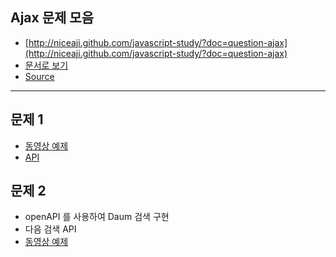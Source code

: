 ##  Ajax 문제 모음

* [http://niceaji.github.com/javascript-study/?doc=question-ajax](http://niceaji.github.com/javascript-study/?doc=question-ajax)
* [문서로 보기](https://github.com/niceaji/javascript-study/blob/gh-pages/doc/question-ajax.md)
* [Source](https://github.com/niceaji/javascript-study)

*** 


## 문제 1

* [동영상 예제](http://www.youtube.com/watch?v=ptPEu_SxXxU&feature=youtube_gdata_player)
* [API](http://m.movie.daum.net/data/movie/movie_info/box_office.json?country=KR&startDate=20130329&endDate=20130331&pageSize=10&callback=render&pageNo=)

## 문제 2

* openAPI 를 사용하여 Daum 검색 구현 
* 다음 검색 API
* [동영상 예제](http://www.youtube.com/watch?v=LQ9xq6yr5gQ&feature=youtu.be)